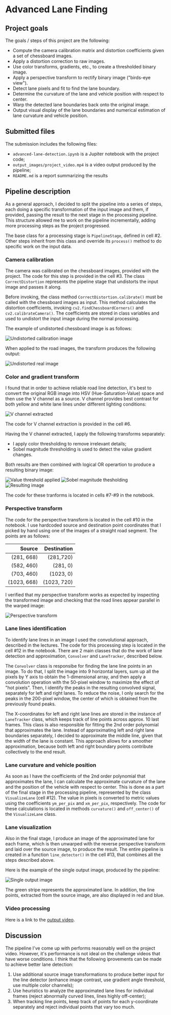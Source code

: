 # Advanced Lane Finding

## Project goals

The goals / steps of this project are the following:

* Compute the camera calibration matrix and distortion coefficients given a set of chessboard images.
* Apply a distortion correction to raw images.
* Use color transforms, gradients, etc., to create a thresholded binary image.
* Apply a perspective transform to rectify binary image ("birds-eye view").
* Detect lane pixels and fit to find the lane boundary.
* Determine the curvature of the lane and vehicle position with respect to center.
* Warp the detected lane boundaries back onto the original image.
* Output visual display of the lane boundaries and numerical estimation of lane curvature and vehicle position.

[//]: # (Image References)

[image1]: ./output_images/calibration_test.png "Undistorted chessboard image"
[image2]: ./output_images/undistorted.png "Undistorted road image"
[image3]: ./output_images/v_channel.png "V channel extracted"
[image4]: ./output_images/color_threshold.png "Color threshold"
[image5]: ./output_images/sobel_threshold.png "Sobel threshold"
[image6]: ./output_images/combined_threshold.png "Combined image"
[image7]: ./output_images/perspective_transform.png "Perspective transform"
[image8]: ./output_images/test3.jpg "Output image"
[video1]: ./project_video.mp4 "Video"

## Submitted files

The submission includes the following files:

* `advanced-lane-detection.ipynb` is a Jupiter notebook with the project code;
* `output_images/project_video.mp4` is a video output produced by the pipeline;
* `README.md` is a report summarizing the results

## Pipeline description

As a general approach, I decided to split the pipeline into a series of steps,
each doing a specific transformation of the input image and them, if provided,
passing the result to the next stage in the processing pipeline. This structure
allowed me to work on the pipeline incrementally, adding more processing steps
as the project progressed. 

The base class for a processing stage is `PipelineStage`, defined in cell #2.
Other steps inherit from this class and override its `process()` method to do
specific work on the input data.

### Camera calibration

The camera was calibrated on the chessboard images, provided with the
project. The code for this step is provided in the cell #3. The class
`CorrectDistortion` represents the pipeline stage that undistorts the input
image and passes it along.

Before invoking, the class method `CorrectDistortion.calibrate()` must be called
with the chessboard images as input. This method calculates the distortion
coefficients, invoking `cv2.findChessboardCorners()` and
`cv2.calibrateCamera()`. The coefficients are stored in class variables and used
to undistort the input image during the normal processing.

The example of undistorted chessboard image is as follows:

![Undistorted calibration image][image1]

When applied to the road images, the transform produces the following output:

![Undistorted real image][image2]

### Color and gradient transform

I found that in order to achieve reliable road line detection, it's best to
convert the original RGB image into HSV (Hue-Saturation-Value) space and then
use the V channel as a source. V channel provides best contrast for both yellow
and white lane lines under different lighting conditions:

![V channel extracted][image3]

The code for V channel extraction is provided in the cell #6. 

Having the V channel extracted, I apply the following transforms separately:

* I apply color thresholding to remove irrelevant details;
* Sobel magnitude thresholding is used to detect the value gradient changes.

Both results are then combined with logical OR operartion to produce a resulting
binary image:

![Value threshold applied][image4]
![Sobel magnitude thesholding][image5]
![Resulting image][image6]

The code for these tranforms is located in cells #7-#9 in the notebook.

### Perspective transform

The code for the perspective transform is located in the cell #10 in the
notebook. I use hardcoded source and destination point coordinates that I picked
by hand using one of the images of a straight road segment. The points are as
follows:

|      Source | Destination |
|------------:|------------:|
| (281, 668)  | (281,720)   |
| (582, 460)  | (281, 0)    |
| (703, 460)  | (1023, 0)   |
| (1023, 668) | (1023, 720) |

I verified that my perspective transform works as expected by inspecting the
transformed image and checking that the road lines appear parallel in the warped
image:

![Perspective transform][image7]

### Lane lines identification

To identify lane lines in an image I used the convolutional approach, described
in the lectures. The code for this processing step is located in the cell #12 in
the notebook. There are 2 main classes that do the work of lane detection and
approximation, `Convolver` and `LaneTracker`, described below.

The `Convolver` class is responsibe for finding the lane line points in an
image. To do that, I split the image into 9 horizontal layers, sum up all the
pixels by Y axis to obtain the 1-dimensional array, and then apply a convolution
operation with the 50-pixel window to maximize the effect of "hot pixels". Then,
I identify the peaks in the resulting convolved signal, separately for left and
right lanes. To reduce the noise, I only search for the peaks in the 200-pixel
window, the center of which is obtained from the previously found peaks.

The X-coordinates for left and right lane lines are stored in the instance of
`LaneTracker` class, which keeps track of line points across approx. 10 last
frames. This class is also responsible for fitting the 2nd order polynomial that
approximates the lane. Instead of approximating left and right lane boundaries
separately, I decided to approximate the middle line, given that the width of
the lane is constant. This approach allows for a smoother approximation, because
both left and right boundary points contribute collectively to the end result.

### Lane curvature and vehicle position

As soon as I have the coefficients of the 2nd order polynomial that approximates
the lane, I can calculate the approximate curvature of the lane and the position
of the vehicle with respect to center. This is done as a part of the final stage
in the processing pipeline, represented by the class `VisualizeLane` (cell
#12). The value in pixels is converted to metric values using the coefficients
`ym_per_pix` and `xm_per_pix`, respectively. The code for these calculations is
located in methods `curvature()` and `off_center()` of the `VisualizeLane`
class. 

### Lane visualization

Also in the final stage, I produce an image of the approximated lane for each
frame, which is then unwarped with the reverse perspective transform and laid
over the source image, to produce the result. The entire pipeline is created in
a function `line_detector()` in the cell #13, that combines all the steps
described above. 

Here is the example of the single output image, produced by the pipeline: 

![Single output image][image8]

The green stripe represents the approximated lane. In addition, the line
points, extracted from the source image, are also displayed in red and blue. 

### Video processing

Here is a link to the [output video](./output_images/project_video.mp4).

## Discussion

The pipeline I've come up with performs reasonably well on the project
video. However, it's performance is not ideal on the challenge videos that have
worse conditions. I think that the following iprovements can be made to achieve
better lane detection:

1. Use additional source image transformations to produce better input for the
line detector (enhance image contrast, use gradient angle threshold, use
multiple color channels);
2. Use heuristics to analyze the approximated lane lines for individual frames
(reject abnormally curved lines, lines highly off-center);
3. When tracking line points, keep track of points for each y-coordinate
separately and reject individual points that vary too much. 




